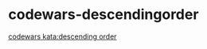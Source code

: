 # codewars-descendingorder
[codewars kata:descending order](http://www.codewars.com/trainer/javascript)
